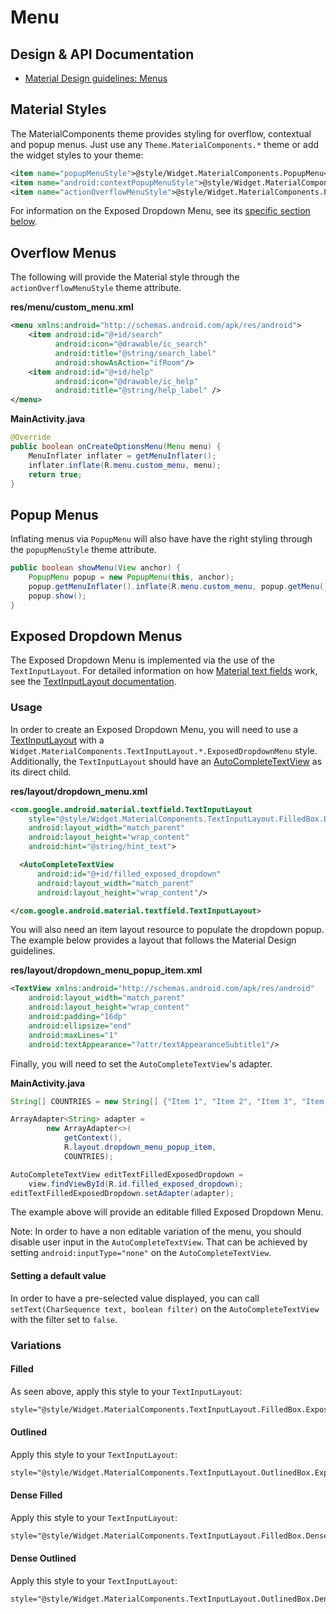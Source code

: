 <!--docs:
title: "Menus"
layout: detail
section: components
excerpt: "Menus display a list of choices on temporary surfaces."
iconId: menu
path: /catalog/menu/
-->

# Menu

## Design & API Documentation

*   [Material Design guidelines: Menus](https://material.io/design/components/menus.html)

## Material Styles

The MaterialComponents theme provides styling for overflow, contextual and popup
menus. Just use any `Theme.MaterialComponents.*` theme or add the widget styles
to your theme:

```xml
<item name="popupMenuStyle">@style/Widget.MaterialComponents.PopupMenu</item>
<item name="android:contextPopupMenuStyle">@style/Widget.MaterialComponents.PopupMenu.ContextMenu</item>
<item name="actionOverflowMenuStyle">@style/Widget.MaterialComponents.PopupMenu.Overflow</item>
```

For information on the Exposed Dropdown Menu, see its
[specific section below](#exposed-dropdown-menus).

## Overflow Menus

The following will provide the Material style through the
`actionOverflowMenuStyle` theme attribute.

**res/menu/custom_menu.xml**

```xml
<menu xmlns:android="http://schemas.android.com/apk/res/android">
    <item android:id="@+id/search"
          android:icon="@drawable/ic_search"
          android:title="@string/search_label"
          android:showAsAction="ifRoom"/>
    <item android:id="@+id/help"
          android:icon="@drawable/ic_help"
          android:title="@string/help_label" />
</menu>
```

**MainActivity.java**

```java
@Override
public boolean onCreateOptionsMenu(Menu menu) {
    MenuInflater inflater = getMenuInflater();
    inflater.inflate(R.menu.custom_menu, menu);
    return true;
}
```

## Popup Menus

Inflating menus via `PopupMenu` will also have have the right styling through
the `popupMenuStyle` theme attribute.

```java
public boolean showMenu(View anchor) {
    PopupMenu popup = new PopupMenu(this, anchor);
    popup.getMenuInflater().inflate(R.menu.custom_menu, popup.getMenu());
    popup.show();
}
```

## Exposed Dropdown Menus

The Exposed Dropdown Menu is implemented via the use of the `TextInputLayout`.
For detailed information on how
[Material text fields](https://material.io/design/components/text-fields.html)
work, see the [TextInputLayout documentation](TextField.md).

### Usage

In order to create an Exposed Dropdown Menu, you will need to use a
[TextInputLayout](https://developer.android.com/reference/com/google/android/material/textfield/TextInputLayout)
with a `Widget.MaterialComponents.TextInputLayout.*.ExposedDropdownMenu` style. Additionally, the `TextInputLayout` should have an [AutoCompleteTextView](https://developer.android.com/reference/android/widget/AutoCompleteTextView)
as its direct child.


**res/layout/dropdown_menu.xml**

```xml
<com.google.android.material.textfield.TextInputLayout
    style="@style/Widget.MaterialComponents.TextInputLayout.FilledBox.ExposedDropdownMenu"
    android:layout_width="match_parent"
    android:layout_height="wrap_content"
    android:hint="@string/hint_text">

  <AutoCompleteTextView
      android:id="@+id/filled_exposed_dropdown"
      android:layout_width="match_parent"
      android:layout_height="wrap_content"/>

</com.google.android.material.textfield.TextInputLayout>
```

You will also need an item layout resource to populate the dropdown popup. The example
below provides a layout that follows the Material Design guidelines.

**res/layout/dropdown_menu_popup_item.xml**

```xml
<TextView xmlns:android="http://schemas.android.com/apk/res/android"
    android:layout_width="match_parent"
    android:layout_height="wrap_content"
    android:padding="16dp"
    android:ellipsize="end"
    android:maxLines="1"
    android:textAppearance="?attr/textAppearanceSubtitle1"/>
```

Finally, you will need to set the `AutoCompleteTextView`'s adapter.

**MainActivity.java**

```java
String[] COUNTRIES = new String[] {"Item 1", "Item 2", "Item 3", "Item 4"};

ArrayAdapter<String> adapter =
        new ArrayAdapter<>(
            getContext(),
            R.layout.dropdown_menu_popup_item,
            COUNTRIES);

AutoCompleteTextView editTextFilledExposedDropdown =
    view.findViewById(R.id.filled_exposed_dropdown);
editTextFilledExposedDropdown.setAdapter(adapter);
```

The example above will provide an editable filled Exposed Dropdown Menu.

Note: In order to have a non editable variation of the menu, you should disable
user input in the `AutoCompleteTextView`. That can be achieved by setting
`android:inputType="none"` on the `AutoCompleteTextView`.

#### Setting a default value

In order to have a pre-selected value displayed, you can call
`setText(CharSequence text, boolean filter)` on the `AutoCompleteTextView` with
the filter set to `false`.

### Variations

#### Filled

As seen above, apply this style to your `TextInputLayout`:

```xml
style="@style/Widget.MaterialComponents.TextInputLayout.FilledBox.ExposedDropdownMenu"
```

#### Outlined

Apply this style to your `TextInputLayout`:

```xml
style="@style/Widget.MaterialComponents.TextInputLayout.OutlinedBox.ExposedDropdownMenu"
```

#### Dense Filled

Apply this style to your `TextInputLayout`:

```xml
style="@style/Widget.MaterialComponents.TextInputLayout.FilledBox.Dense.ExposedDropdownMenu"
```

#### Dense Outlined

Apply this style to your `TextInputLayout`:

```xml
style="@style/Widget.MaterialComponents.TextInputLayout.OutlinedBox.Dense.ExposedDropdownMenu"
```
